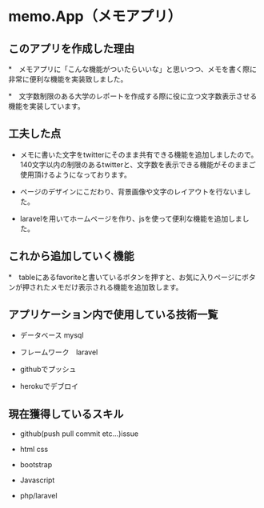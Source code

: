 # memo.App（メモアプリ）

## このアプリを作成した理由
    
*　メモアプリに「こんな機能がついたらいいな」と思いつつ、メモを書く際に非常に便利な機能を実装致しました。

*　文字数制限のある大学のレポートを作成する際に役に立つ文字数表示させる機能を実装しています。

    

## 工夫した点
    
* メモに書いた文字をtwitterにそのまま共有できる機能を追加しましたので。140文字以内の制限のあるtwitterと、文字数を表示できる機能がそのままご使用頂けるようになっております。
        
* ページのデザインにこだわり、背景画像や文字のレイアウトを行ないました。
        
* laravelを用いてホームページを作り、jsを使って便利な機能を追加しました。
    
    
## これから追加していく機能
    
*　tableにあるfavoriteと書いているボタンを押すと、お気に入りページにボタンが押されたメモだけ表示される機能を追加致します。
    
    
## アプリケーション内で使用している技術一覧
    
    
* データベース mysql
        
* フレームワーク　laravel
        
* githubでプッシュ
        
* herokuでデブロイ
    
    
## 現在獲得しているスキル
    
* github(push pull commit etc...)issue 

* html css
        
* bootstrap
        
* Javascript
        
* php/laravel
        
        
    
    

